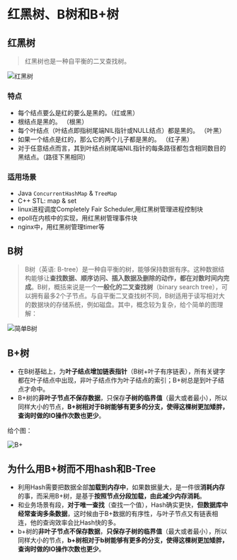 # 红黑树、B树和B+树

## 红黑树
> 红黑树也是一种自平衡的二叉查找树。

![红黑树](https://www.pdai.tech/_images/alg/alg-tree-14.png)

### 特点
- 每个结点要么是红的要么是黑的。（红或黑）
- 根结点是黑的。 （根黑）
- 每个叶结点（叶结点即指树尾端NIL指针或NULL结点）都是黑的。 （叶黑）
- 如果一个结点是红的，那么它的两个儿子都是黑的。 （红子黑）
- 对于任意结点而言，其到叶结点树尾端NIL指针的每条路径都包含相同数目的黑结点。（路径下黑相同）

### 适用场景
- Java `ConcurrentHashMap` & `TreeMap`
- C++ STL: map & set
- linux进程调度Completely Fair Scheduler,用红黑树管理进程控制块
- epoll在内核中的实现，用红黑树管理事件块
- nginx中，用红黑树管理timer等

## B树
> B树（英语: B-tree）是一种自平衡的树，能够保持数据有序。这种数据结构能够让**查找数据、顺序访问、插入数据及删除的动作，都在对数时间内完成**。B树，概括来说是一个**一般化的二叉查找树**（binary search tree），可以拥有最多2个子节点。与自平衡二叉查找树不同，B树适用于读写相对大的数据块的存储系统，例如磁盘。其中，概念较为复杂，给个简单的图理解：


![简单B树](https://imgkr.cn-bj.ufileos.com/e30bb7ee-f0ec-4fd6-a4f2-8f82405dfe9a.png)



## B+树
- 在B树基础上，为**叶子结点增加链表指针**（B树+叶子有序链表），所有关键字都在叶子结点中出现，非叶子结点作为叶子结点的索引；B+树总是到叶子结点才命中。
- B+树的**非叶子节点不保存数据**，只保存**子树的临界值**（最大或者最小），所以同样大小的节点，**B+树相对于B树能够有更多的分支，使得这棵树更加矮胖，查询时做的IO操作次数也更少**。

给个图：


![B+](https://imgkr.cn-bj.ufileos.com/0dd56365-0cc0-4f95-973b-5465c9664f71.png)


## 为什么用B+树而不用hash和B-Tree
- 利用Hash需要把数据全部**加载到内存中**，如果数据量大，是一件很**消耗内存**的事，而采用B+树，是基于**按照节点分段加载，由此减少内存消耗**。
- 和业务场景有段，**对于唯一查找**（查找一个值），Hash确实更快，**但数据库中经常查询多条数据**，这时候由于B+数据的有序性，与叶子节点又有链表相连，他的查询效率会比Hash快的多。
- b+树的**非叶子节点不保存数据**，**只保存子树的临界值**（最大或者最小），所以同样大小的节点，**b+树相对于b树能够有更多的分支，使得这棵树更加矮胖，查询时做的IO操作次数也更少**。